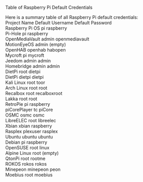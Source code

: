 Table of Raspberry Pi Default Credentials  
  
Here is a summary table of all Raspberry Pi default credentials:  
Project Name Default Username Default Password  
Raspberry Pi OS pi raspberry  
Pi-Hole pi raspberry  
OpenMediaVault admin openmediavault  
MotionEyeOS admin (empty)  
OpenHAB openhab habopen  
Mycroft pi mycroft  
Jeedom admin admin  
Homebridge admin admin  
DietPi root dietpi  
DietPi dietpi dietpi  
Kali Linux root toor  
Arch Linux root root  
Recalbox root recalboxroot  
Lakka root root  
RetroPie pi raspberry  
piCorePlayer tc piCore  
OSMC osmc osmc  
LibreELEC root libreelec  
Xbian xbian raspberry  
Rasplex plexuser rasplex  
Ubuntu ubuntu ubuntu  
Debian pi raspberry  
OpenSUSE root linux  
Alpine Linux root (empty)  
QtonPi root rootme  
ROKOS rokos rokos  
Minepeon minepeon peon  
Moebius root moebius